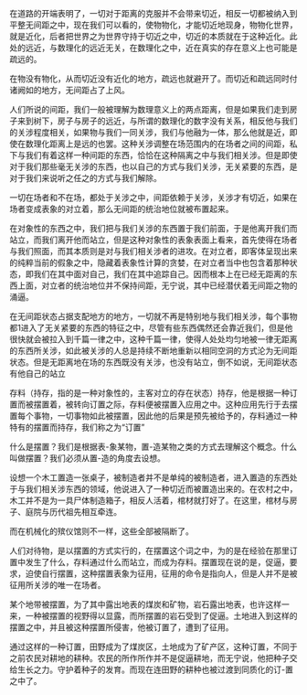 <p data-pid="m7f72vR8">在道路的开端表明了，一切对于距离的克服并不会带来切近，相反一切都被纳入到平整无间距之中，现在我们可以看的，使物物化，才能切近地现身，物物化世界，就是近化，后者把世界之为世界守持于切近之中，切近的本质就在于这种近化。此处的远近，与数理化的远近无关，在数理化之中，近在真实的存在意义上也可能是疏远的。</p><p data-pid="5zyxIN23">在物没有物化，从而切近没有近化的地方，疏远也就避开了。而切近和疏远同时付诸阙如的地方，无间距占了上风。</p><p data-pid="HvVqK8Lc">人们所说的间距，我们一般被理解为数理意义上的两点距离，但是如果我们走到房子来到树下，房子与房子的远近，与所谓的数理化的数字没有关系，相反他与我们的关涉程度相关，如果物与我们一同关涉，我们与他融为一体，那么他就是近，即使在数理化距离上是远的也罢。这种关涉调整在场范围内的在场者之间的间距，私下与我们有着这样一种间距的东西，恰恰在这种隔离之中与我们相关涉。但是即使对于我们那些毫无关涉的东西，也以自己的方式与我们关涉，无关紧要的东西，是对于我们来说听之任之的方式与我们解除。</p><p data-pid="wbnH1NhS">一切在场者和不在场，都处于关涉之中，间距依赖于关涉，关涉才有切近，如果在场者变成表象的对立着，那么无间距的统治地位就被布置起来。</p><p data-pid="jgIAZf_U">在对象性的东西之中，我们把与我们关涉的东西置于我们前面，于是他离开我们而站立，而我们离开他而站立，但是这种对象性的表象表面上看来，首先使得在场者与我们照面，而其本质则是对与我们相关涉者的进攻。在对立者，即客体呈现出来的纯粹当前的假象之中，隐藏着表象性计算的贪婪，在对立者当中也包含着那种状态，即我们在其中面对自己，我们在其中追踪自己。因而根本上在已经无距离的东西上面，对立者的统治地位并不保持间距，无宁说，其中已经潜伏着无间距之物的涌逼。</p><p data-pid="2SLqWzOP">在无间距状态占据支配地方的地方，一切就不再是特别地与我们相关涉，每个事物都1进入了无关紧要的东西的特征之中，尽管有些东西偶然还会靠近我们，但是他很快就会被拉入到千篇一律之中，这种千篇一律，使得人处处均匀地被一律无距离的东西所关涉，如此被关涉的人总是持续不断地重新以相同空洞的方式沦为无间距状态。但是无距离地在场的东西既没有关涉，也没有站立，倒不如说，无间距状态有他自己的站立</p><p data-pid="YM535BdN">存料（持存，指的是一种对象性的，主客对立的存在状态）持存，他是根据一种订置而被摆置着，被转向订置之际，存料便被摆置入应用之中。这种应用先行于去摆置每个事物，一切事物如此被摆置，因此他的后果是预先被给予的，存料通过一种特有的摆置而持存，我们称之为“订置”</p><p data-pid="JTODyQx7">什么是摆置？我们是根据表-象某物，置-造某物之类的方式去理解这个概念。什么叫做摆置？我们必须从置-造的角度去设想。</p><p data-pid="pl_dQgV1">设想一个木工置造一张桌子，被制造者并不是单纯的被制造者，进入置造的东西处于与我们相关涉东西的领域，他说进入了一种切近而被置造出来的。在农村之中，木工并不是为一具尸体制造箱子，相反人活着，棺材就打好了。在这里，棺材与房子、庭院与历代祖先相互牵连。</p><p data-pid="s6awB7Qj">而在机械化的殡仪馆则不一样，这些全部被隔断了。</p><p data-pid="ZQqHr7HB">人们对待物，是以摆置的方式实行的，在摆置这个词之中，为的是在经验在那里订置中发生了什么，存料通过什么而站立，而成为存料。摆置现在说的是，促逼，要求，迫使自行摆置，这种摆置表象为征用，征用的命令是指向人，但是人并不是被征用所关涉的唯一在场者。</p><p data-pid="MNP6FKha">某个地带被摆置，为了其中露出地表的煤炭和矿物，岩石露出地表，也许这样一来，一种被摆置的视野得以显露，而所摆置的岩石受到了促逼。土地进入到这样的摆置之中，并且被这种摆置所侵害，他被订置了，遭到了征用。</p><p data-pid="cf4LEz87">通过这样的一种订置，田野成为了煤炭区，土地成为了矿产区，这种订置，不同于之前农民对耕地的耕种。农民的所作所作并不是促逼耕地，而无宁说，他把种子交给生长之力。守护着种子的发育。而现在连田野的耕种也被过渡到同质化的订-置之中了。</p>